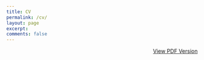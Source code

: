 ```yaml
---
title: CV
permalink: /cv/
layout: page
excerpt: 
comments: false
---
```

<div style="text-align: right;" id="journey"><a href="/pdf/#cv">View PDF Version</a></div>